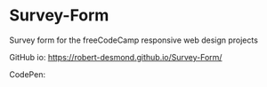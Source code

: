 # Survey-Form
Survey form for the freeCodeCamp responsive web design projects

GitHub io: https://robert-desmond.github.io/Survey-Form/

CodePen: 
